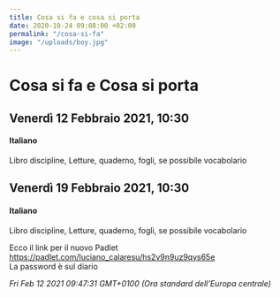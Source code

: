 ```yaml
---
title: Cosa si fa e cosa si porta
date: 2020-10-24 09:08:00 +02:00
permalink: "/cosa-si-fa"
image: "/uploads/boy.jpg"
---
```


# Cosa si fa e Cosa si porta
## Venerdì 12 Febbraio 2021, 10:30
#### Italiano
Libro discipline, Letture, quaderno, fogli, se possibile vocabolario  
## Venerdì 19 Febbraio 2021, 10:30
#### Italiano
Libro discipline, Letture, quaderno, fogli, se possibile vocabolario  
  
Ecco il link per il nuovo Padlet  
https://padlet.com/luciano_calaresu/hs2v9n9uz9qys65e  
La password è sul diario  

_Fri Feb 12 2021 09:47:31 GMT+0100 (Ora standard dell’Europa centrale)_